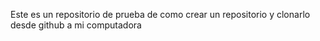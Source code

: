 Este es un repositorio de prueba de como crear un repositorio y clonarlo desde github a mi computadora

